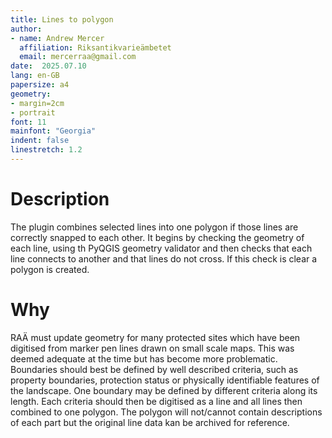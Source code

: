 ```yaml
---
title: Lines to polygon
author:
- name: Andrew Mercer
  affiliation: Riksantikvarieämbetet
  email: mercerraa@gmail.com
date:  2025.07.10
lang: en-GB
papersize: a4
geometry:
- margin=2cm
- portrait
font: 11
mainfont: "Georgia"
indent: false
linestretch: 1.2
---
```


# Description

The plugin combines selected lines into one polygon if those lines are correctly snapped to each other.
It begins by checking the geometry of each line, using th PyQGIS geometry validator and then checks that each line connects to another and that lines do not cross.
If this check is clear a polygon is created.

# Why

RAÄ must update geometry for many protected sites which have been digitised from marker pen lines drawn on small scale maps.
This was deemed adequate at the time but has become more problematic.
Boundaries should best be defined by well described criteria, such as property boundaries, protection status or physically identifiable features of the landscape.
One boundary may be defined by different criteria along its length.
Each criteria should then be digitised as a line and all lines then combined to one polygon.
The polygon will not/cannot contain descriptions of each part but the original line data kan be archived for reference.